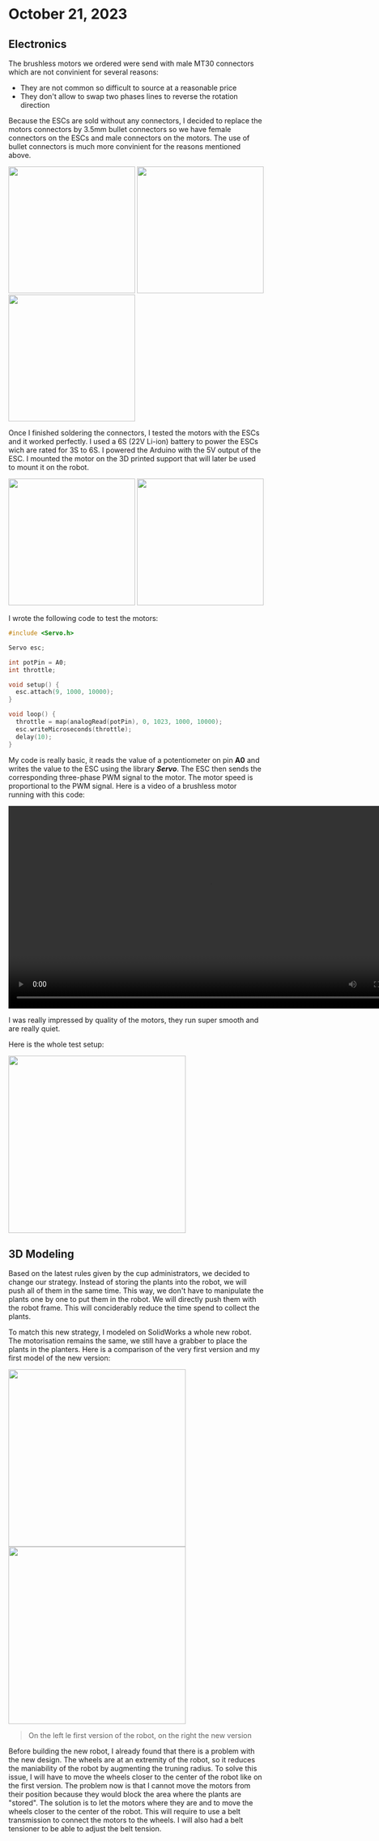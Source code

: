 # October 21, 2023
## Electronics
The brushless motors we ordered were send with male MT30 connectors which are not convinient for several reasons:
- They are not common so difficult to source at a reasonable price
- They don't allow to swap two phases lines to reverse the rotation direction

Because the ESCs are sold without any connectors, I decided to replace the motors connectors by 3.5mm bullet connectors so we have female connectors on the ESCs and male connectors on the motors. The use of bullet connectors is much more convinient for the reasons mentioned above.

<img src="./src/session_02/MT30.jpg" height="250"> <img src="./src/session_02/ESC.jpg" height="250">    <img src="./src/session_02/Motor.jpg" height="250">

Once I finished soldering the connectors, I tested the motors with the ESCs and it worked perfectly. I used a 6S (22V Li-ion) battery to power the ESCs wich are rated for 3S to 6S. I powered the Arduino with the 5V output of the ESC. I mounted the motor on the 3D printed support that will later be used to mount it on the robot.

<img src="./src/session_02/motor mount.jpg" height="250"> <img src="./src/session_02/motor mount 2.jpg" height="250">

I wrote the following code to test the motors:

```c++
#include <Servo.h>

Servo esc;

int potPin = A0;
int throttle;

void setup() {
  esc.attach(9, 1000, 10000);
}

void loop() {
  throttle = map(analogRead(potPin), 0, 1023, 1000, 10000);
  esc.writeMicroseconds(throttle);
  delay(10);
}
```
My code is really basic, it reads the value of a potentiometer on pin **A0** and writes the value to the ESC using the library ***Servo***. The ESC then sends the corresponding three-phase PWM signal to the motor. The motor speed is proportional to the PWM signal. Here is a video of a brushless motor running with this code:

<video src="./src/session_02/run test.mp4" height="400" controls></video>

I was really impressed by quality of the motors, they run super smooth and are really quiet.

Here is the whole test setup:

<img src="./src/session_02/test bench.jpg" height="350">

## 3D Modeling
Based on the latest rules given by the cup administrators, we decided to change our strategy. Instead of storing the plants into the robot, we will push all of them in the same time. This way, we don't have to manipulate the plants one by one to put them in the robot. We will directly push them with the robot frame. This will conciderably reduce the time spend to collect the plants.

To match this new strategy, I modeled on SolidWorks a whole new robot. The motorisation remains the same, we still have a grabber to place the plants in the planters. Here is a comparison of the very first version and my first model of the new version:

<img src="./src/session_02/robot v1.JPG" height="350">  <img src="./src/session_02/robot v3.jpg" height="350">

> On the left le first version of the robot, on the right the new version

Before building the new robot, I already found that there is a problem with the new design. The wheels are at an extremity of the robot, so it reduces the maniability of the robot by augmenting the truning radius. To solve this issue, I will have to move the wheels closer to the center of the robot like on the first version. The problem now is that I cannot move the motors from their position because they would block the area where the plants are "stored". The solution is to let the motors where they are and to move the wheels closer to the center of the robot. This will require to use a belt transmission to connect the motors to the wheels. I will also had a belt tensioner to be able to adjust the belt tension.
